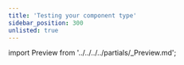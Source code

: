 ```yaml
---
title: 'Testing your component type'
sidebar_position: 300
unlisted: true
---
```


import Preview from '../../../../partials/\_Preview.md';

<Preview />